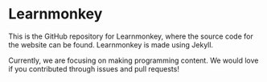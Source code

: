 # Learnmonkey
This is the GitHub repository for Learnmonkey, where the source code for the website can be found. Learnmonkey is made using Jekyll.

Currently, we are focusing on making programming content. We would love if you contributed through issues and pull requests!